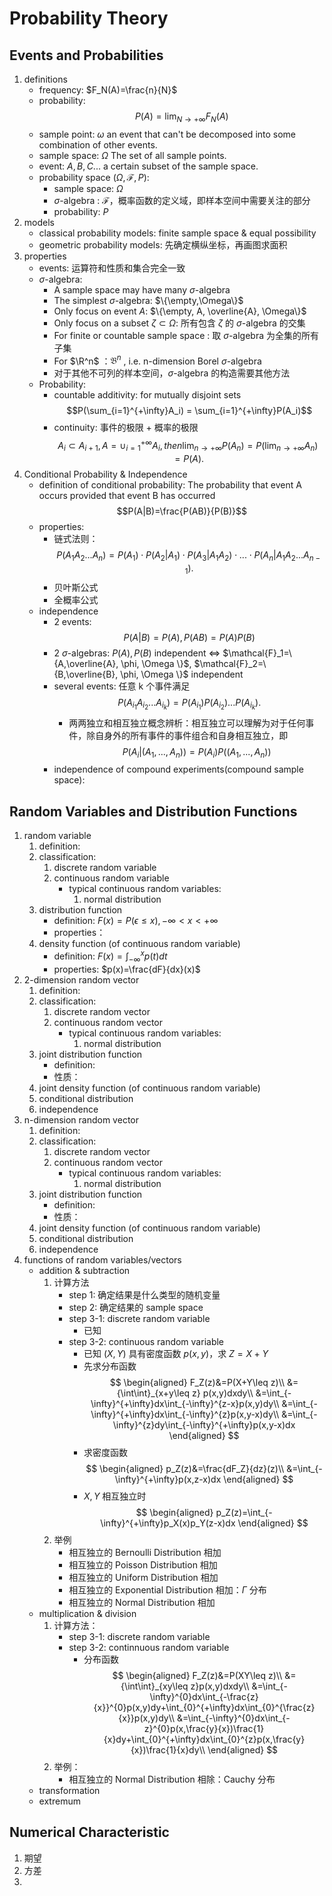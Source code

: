 # Probability Theory

## Events and Probabilities

1. definitions
    - frequency: $F_N(A)=\frac{n}{N}$
    - probability: $$P(A) = \lim_{N\to +\infty} F_{N}(A)$$
    - sample point: $\omega$ an event that can't be decomposed into some combination of other events. 
    - sample space: $\Omega$ The set of all sample points.
    - event: $A, B, C...$ a certain subset of the sample space.
    - probability space $(\Omega,\mathcal{F}, P)$:
        - sample space: $\Omega$
        - $\sigma$-algebra : $\mathcal{F}$，概率函数的定义域，即样本空间中需要关注的部分
        - probability: $P$
2. models
    - classical probability models: finite sample space & equal possibility
    - geometric probability models: 先确定横纵坐标，再画图求面积
3. properties
    - events: 运算符和性质和集合完全一致
    - $\sigma$-algebra:
        - A sample space may have many $\sigma$-algebra
        - The simplest $\sigma$-algebra: $\{\empty,\Omega\}$
        - Only focus on event $A$: $\{\empty, A, \overline{A}, \Omega\}$
        - Only focus on a subset $\zeta \subset \Omega$: 所有包含 $\zeta$ 的 $\sigma$-algebra 的交集
        - For finite or countable sample space : 取 $\sigma$-algebra 为全集的所有子集
        - For $\R^n$ ：$\mathfrak{B}^n$ , i.e. n-dimension Borel $\sigma$-algebra
        - 对于其他不可列的样本空间，$\sigma$-algebra 的构造需要其他方法
    - Probability:
        - countable additivity: for mutually disjoint sets $$P(\sum_{i=1}^{+\infty}A_i) = \sum_{i=1}^{+\infty}P(A_i)$$
        - continuity: 事件的极限 + 概率的极限 $$A_i\subset A_{i+1},A=\cup_{i=1}^{+\infty}A_i,then \lim_{n\to +\infty}P(A_n)=P(\lim_{n\to +\infty}A_n)=P(A).$$
4. Conditional Probability & Independence
    - definition of conditional probability: The probability that event A occurs provided that event B has occurred $$P(A|B)=\frac{P(AB)}{P(B)}$$
    - properties:
        - 链式法则：$$P(A_1A_2...A_n)=P(A_1)\cdot P(A_2|A_1)\cdot P(A_3|A_1A_2)\cdot...\cdot P(A_n|A_1A_2...A_{n-1}).$$
        - 贝叶斯公式
        - 全概率公式
    - independence
        - 2 events: $$P(A|B)=P(A), P(AB)=P(A)P(B)$$
        - 2 $\sigma$-algebras: $P(A),P(B)$ independent $\iff$ $\mathcal{F}_1=\{A,\overline{A}, \phi, \Omega \}$, $\mathcal{F}_2=\{B,\overline{B}, \phi, \Omega \}$ independent
        - several events: 任意 k 个事件满足 $$P(A_{i_1}A_{i_2}...A_{i_k})=P(A_{i_1})P(A_{i_2})...P(A_{i_k}).$$
            - 两两独立和相互独立概念辨析：相互独立可以理解为对于任何事件，除自身外的所有事件的事件组合和自身相互独立，即 $$P(A_i|(A_1, ..., A_n))=P(A_i)P((A_1, ..., A_n))$$
        - independence of compound experiments(compound sample space):

## Random Variables and Distribution Functions

1. random variable
    1. definition:
    2. classification:
        1. discrete random variable
        2. continuous random variable
            - typical continuous random variables:
                1. normal distribution
    3. distribution function
        - definition: $F(x)=P(\epsilon \leq x),-\infty<x<+\infty$
        - properties：
    4. density function (of continuous random variable)
        - definition: $F(x)=\int_{-\infty}^xp(t)dt$
        - properties: $p(x)=\frac{dF}{dx}(x)$
2. 2-dimension random vector
    1. definition:
    2. classification:
        1. discrete random vector
        2. continuous random vector
            - typical continuous random variables:
                1. normal distribution
    3. joint distribution function
        - definition:
        - 性质：
    4. joint density function (of continuous random variable)
    5. conditional distribution
    6. independence
3. n-dimension random vector
    1. definition:
    2. classification:
        1. discrete random vector
        2. continuous random vector
            - typical continuous random variables:
                1. normal distribution
    3. joint distribution function
        - definition:
        - 性质：
    4. joint density function (of continuous random variable)
    5. conditional distribution
    6. independence
4. functions of random variables/vectors
    - addition & subtraction
        1. 计算方法
            - step 1: 确定结果是什么类型的随机变量
            - step 2: 确定结果的 sample space
            - step 3-1: discrete random variable
                -  已知
            - step 3-2: continuous random variable
                - 已知 $(X,Y)$ 具有密度函数 $p(x,y)$，求 $Z=X+Y$
                - 先求分布函数 
                    $$
                    \begin{aligned}
                    F_Z(z)&=P(X+Y\leq z)\\
                    &={\int\int}_{x+y\leq z} p(x,y)dxdy\\
                    &=\int_{-\infty}^{+\infty}dx\int_{-\infty}^{z-x}p(x,y)dy\\
                    &=\int_{-\infty}^{+\infty}dx\int_{-\infty}^{z}p(x,y-x)dy\\
                    &=\int_{-\infty}^{z}dy\int_{-\infty}^{+\infty}p(x,y-x)dx
                    \end{aligned}
                    $$
                - 求密度函数
                    $$
                    \begin{aligned}
                    p_Z(z)&=\frac{dF_Z}{dz}(z)\\
                    &=\int_{-\infty}^{+\infty}p(x,z-x)dx
                    \end{aligned}
                    $$
                - $X,Y$ 相互独立时
                    $$
                    \begin{aligned}
                    p_Z(z)=\int_{-\infty}^{+\infty}p_X(x)p_Y(z-x)dx
                    \end{aligned}
                    $$
        2. 举例
            - 相互独立的 Bernoulli Distribution 相加
            - 相互独立的 Poisson Distribution 相加
            - 相互独立的 Uniform Distribution 相加
            - 相互独立的 Exponential Distribution 相加：$\Gamma$ 分布
            - 相互独立的 Normal Distribution 相加
    - multiplication & division
        1. 计算方法：
            - step 3-1: discrete random variable
            - step 3-2: continnuous random variable
                - 分布函数
                    $$
                    \begin{aligned}
                    F_Z(z)&=P(XY\leq z)\\
                    &={\int\int}_{xy\leq z}p(x,y)dxdy\\
                    &=\int_{-\infty}^{0}dx\int_{-\frac{z}{x}}^{0}p(x,y)dy+\int_{0}^{+\infty}dx\int_{0}^{\frac{z}{x}}p(x,y)dy\\
                    &=\int_{-\infty}^{0}dx\int_{-z}^{0}p(x,\frac{y}{x})\frac{1}{x}dy+\int_{0}^{+\infty}dx\int_{0}^{z}p(x,\frac{y}{x})\frac{1}{x}dy\\
                    \end{aligned}
                    $$
        2. 举例：
            - 相互独立的 Normal Distribution 相除：Cauchy 分布
    - transformation
    - extremum

## Numerical Characteristic

1. 期望
2. 方差
3. 